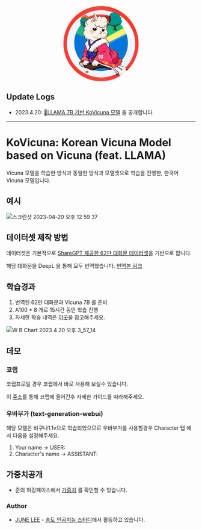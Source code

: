 <p align="center" width="100%">
<img src="assets/logo.png" alt="KoVicuna icon" style="width: 200px; height:200px; display: block; margin: auto; border-radius: 50%;">
</p>

## Update Logs

- 2023.4.20: [🤗LLAMA 7B 기반 KoVicuna 모델](https://huggingface.co/junelee/ko_vicuna_7b) 을 공개합니다.

---

# KoVicuna: Korean Vicuna Model based on Vicuna (feat. LLAMA)

Vicuna 모델을 학습한 방식과 동일한 방식과 모델셋으로 학습을 진행한, 한국어 Vicuna 모델입니다.


## 예시

<img width="742" alt="스크린샷 2023-04-20 오후 12 59 37" src="https://user-images.githubusercontent.com/21379657/233285899-57e350b1-c0cd-4a5d-95e2-dda2376d2947.png">


## 데이터셋 제작 방법

데이터셋은 기본적으로 [ShareGPT 제공한 62만 대화문 데이터셋](https://huggingface.co/datasets/anon8231489123/ShareGPT_Vicuna_unfiltered)을 기반으로 합니다.

해당 대화문을 DeepL 을 통해 모두 번역했습니다. [번역본 링크](https://huggingface.co/datasets/junelee/sharegpt_deepl_ko)

## 학습경과

1. 번역된 62만 대화문과 Vicuna 7B 를 준비
2. A100 * 8 개로 15시간 동안 학습 진행
3. 자세한 학습 내역은 [이곳](https://github.com/melodysdreamj/KoVicuna/blob/main/assets/KoVicuna%20training%20Report%20_%20huggingface%20%E2%80%93%20Weights%20%26%20Biases.pdf)을 참고해주세요.

<img width="300" alt="W B Chart 2023  4  20  오후 3_57_14" src="https://user-images.githubusercontent.com/21379657/233285808-f6e5514a-107a-4392-ac21-2ea631fce2c2.png">


## 데모

### 코랩
코랩프로일 경우 코랩에서 바로 사용해 보실수 있습니다.

이 [주소](https://colab.research.google.com/drive/1EOFuhdkE5IjRKaSZOZDwhDicXU1cUE5f?usp=sharing)를 통해 코랩에 들어간후 자세한 가이드를 따라해주세요.


### 우바부가 (text-generation-webui)
해당 모델은 비쿠나1.1v으로 학습되었으므로 우바부가를 사용할경우 Character 탭 에서 다음을 설정해주세요.
  1. Your name -> USER: 
  2. Character's name -> ASSISTANT: 

## 가중치공개

- 준의 허깅페이스에서 [가중치](https://huggingface.co/junelee/ko_vicuna_7b) 를 확인할 수 있습니다.



### Author
- [JUNE LEE](https://github.com/melodysdreamj) - [송도 인공지능 스터디](https://open.kakao.com/o/gUEN1NK)에서 활동하고 있습니다.
